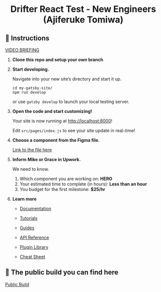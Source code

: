 <h1 align="center">
  Drifter React Test - New Engineers (Ajiferuke Tomiwa)
</h1>

## 🚀 Instructions

[VIDEO BRIEFING](https://www.loom.com/share/95d1a723096f4aac85be87b111d2470b)

1. **Clone this repo and setup your own branch**
2. **Start developing.**

    Navigate into your new site’s directory and start it up.

    ```shell
    cd my-gatsby-site/
    npm run develop
    ```

    or use `gatsby develop` to launch your local testing server.

5. **Open the code and start customizing!**

    Your site is now running at <http://localhost:8000>!

    Edit `src/pages/index.js` to see your site update in real-time!

3. **Choose a component from the Figma file.**

    [Link to the file here](https://www.figma.com/file/E5QpBkONnsYK2wMV3oD0Nz/Onboarding-Test?node-id=1%3A10)

4. **Inform Mike or Grace in Upwork.**

    We need to know.

    1. Which component you are working on: **HERO**
    2. Your estimated time to complete (in hours): **Less than an hour**
    3. You budget for the first milestone: **$25/hr**

5. **Learn more**

    - [Documentation](https://www.gatsbyjs.com/docs/?utm_source=starter&utm_medium=readme&utm_campaign=minimal-starter)

    - [Tutorials](https://www.gatsbyjs.com/tutorial/?utm_source=starter&utm_medium=readme&utm_campaign=minimal-starter)

    - [Guides](https://www.gatsbyjs.com/tutorial/?utm_source=starter&utm_medium=readme&utm_campaign=minimal-starter)

    - [API Reference](https://www.gatsbyjs.com/docs/api-reference/?utm_source=starter&utm_medium=readme&utm_campaign=minimal-starter)

    - [Plugin Library](https://www.gatsbyjs.com/plugins?utm_source=starter&utm_medium=readme&utm_campaign=minimal-starter)

    - [Cheat Sheet](https://www.gatsbyjs.com/docs/cheat-sheet/?utm_source=starter&utm_medium=readme&utm_campaign=minimal-starter)

## 🚀 The public build you can find here

[Public Build](https://drifter-react-test.netlify.app)
